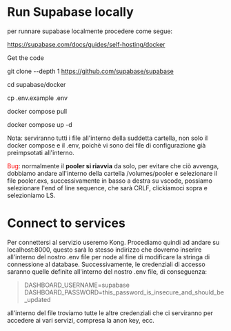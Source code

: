 
# Run Supabase locally

per runnare supabase localmente procedere come segue:

  

https://supabase.com/docs/guides/self-hosting/docker

  

Get the code

  

git clone --depth 1 https://github.com/supabase/supabase

cd supabase/docker

cp .env.example .env

docker compose pull

docker compose up -d

  

Nota: serviranno tutti i file all'interno della suddetta cartella, non solo il docker compose e il .env, poichè vi sono dei file di configurazione già preimpsotati all'interno.

  

<span  style="color: red;">Bug</span>: normalmente il **pooler si riavvia** da solo, per evitare che ciò avvenga, dobbiamo andare all'interno della cartella /volumes/pooler e selezionare il file pooler.exs, successivamente in basso a destra su vscode, possiamo selezionare l'end of line sequence, che sarà CRLF, clickiamoci sopra e selezioniamo LS.

  

# Connect to services
Per connettersi al servizio useremo Kong. Procediamo quindi ad andare su localhost:8000, questo sarà lo stesso indirizzo che dovremo inserire all'interno del nostro .env file per node al fine di modificare la stringa di connessione al database.
Successivamente, le credenziali di accesso saranno quelle definite all'interno del nostro .env file, di conseguenza:
> DASHBOARD_USERNAME=supabase
> DASHBOARD_PASSWORD=this_password_is_insecure_and_should_be_updated

all'interno del file troviamo tutte le altre credenziali che ci serviranno per accedere ai vari servizi, compresa la anon key, ecc.